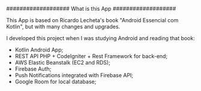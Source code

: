 ###################
What is this App
###################

This App is based on Ricardo Lecheta's book "Android Essencial com Kotlin", but with many changes and upgrades.

I developed this project when I was studying Android and reading that book:

- Kotlin Android App; 
- REST API PHP + CodeIgniter + Rest Framework for back-end; 
- AWS Elastic Beanstalk (EC2 and RDS);
- Firebase Auth; 
- Push Notifications integrated with Firebase API;
- Google Room for local database;
